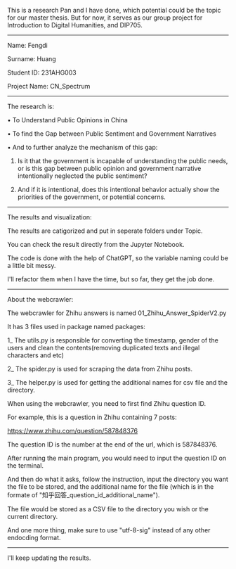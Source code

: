 This is a research Pan and I have done, which potential could be the topic for our master thesis.
But for now, it serves as our group project for Introduction to Digital Humanities, and DIP705.
**********************************
Name: Fengdi

Surname: Huang

Student ID: 231AHG003

Project Name: CN_Spectrum
**********************************
The research is:

•	To Understand Public Opinions in China

•	To find the Gap between Public Sentiment and Government Narratives

•	And to further analyze the mechanism of this gap: 

1.	Is it that the government is incapable of understanding the public needs, or is this gap between public opinion and government narrative intentionally neglected the public sentiment?

2.	And if it is intentional, does this intentional behavior actually show the priorities of the government, or potential concerns.

**********************************
The results and visualization:

The results are catigorized and put in seperate folders under Topic. 

You can check the result directly from the Jupyter Notebook.

The code is done with the help of ChatGPT, so the variable naming could be a little bit messy.

I'll refactor them when I have the time, but so far, they get the job done.
**********************************

About the webcrawler:

The webcrawler for Zhihu answers is named 01_Zhihu_Answer_SpiderV2.py

It has 3 files used in package named packages:

1_ The utils.py is responsible for converting the timestamp, gender of the users and clean the contents(removing duplicated texts and illegal characters and etc)

2_ The spider.py is used for scraping the data from Zhihu posts.

3_ The helper.py is used for getting the additional names for csv file and the directory.


When using the webcrawler, you need to first find Zhihu question ID.

For example, this is a question in Zhihu containing 7 posts: 

https://www.zhihu.com/question/587848376

The question ID is the number at the end of the url, which is 587848376.


After running the main program, you would need to input the question ID on the terminal. 

And then do what it asks, follow the instruction, input the directory you want the file to be stored, and the additional name for the file (which is in the formate of "知乎回答_question_id_additional_name").

The file would be stored as a CSV file to the directory you wish or the current directory.

And one more thing, make sure to use "utf-8-sig" instead of any other endocding format.



**********************************

I'll keep updating the results.
